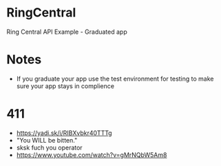 # RingCentral
Ring Central API Example - Graduated app

# Notes
- If you graduate your app use the test environment for testing to make sure your app stays in complience

# 411
- https://yadi.sk/i/RIBXvbkr40TTTg
- "You WILL be bitten."
- sksk fuch you operator
- https://www.youtube.com/watch?v=gMrNQbW5Am8
